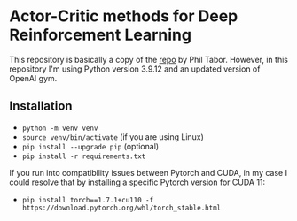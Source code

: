 # Actor-Critic methods for Deep Reinforcement Learning

This repository is basically a copy of the [repo](https://github.com/philtabor/Actor-Critic-Methods-Paper-To-Code) by Phil Tabor. However, in this repository I'm using Python version 3.9.12 and an updated version of OpenAI gym.

## Installation

- ``python -m venv venv ``
- ``source venv/bin/activate`` (if you are using Linux)
- ``pip install --upgrade pip`` (optional)
- ``pip install -r requirements.txt``

If you run into compatibility issues between Pytorch and CUDA, in my case I could resolve that by installing a specific Pytorch version for CUDA 11:

- ``pip install torch==1.7.1+cu110 -f https://download.pytorch.org/whl/torch_stable.html``